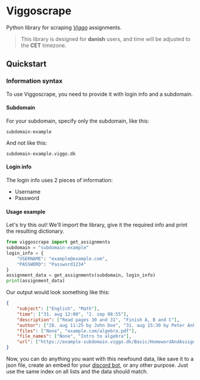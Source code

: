 # Viggoscrape

Python library for scraping *[Viggo](http://viggo.dk/)* assignments.

>This library is designed for **danish** users, and time will be adjusted to the **CET** timezone.

## Quickstart

### Information syntax

To use Viggoscrape, you need to provide it with login info and a subdomain.

#### Subdomain

For your subdomain, specify only the subdomain, like this:

`subdomain-example`

And not like this:

`subdomain-example.viggo.dk`

#### Login info

The login info uses 2 pieces of information:
-  Username
-  Password

#### Usage example

Let's try this out! We'll import the library, give it the required info and print the resulting dictionary.

```python
from viggoscrape import get_assignments
subdomain = "subdomain-example"
login_info = {
    "USERNAME": "example@example.com",
    "PASSWORD": "Password1234"
}
assignment_data = get_assignments(subdomain, login_info)
print(assignment_data)
```

Our output would look something like this:
```json
{
    "subject": ["English", "Math"],
    "time": ["31. aug 12:00", "2. sep 08:55"],
    "description": ["Read pages 30 and 31", "Finish A, B and C"],
    "author": ["28. aug 11:25 by John Doe", "31. aug 15:30 by Peter Anker"],
    "files": ["None", "example.com/algebra.pdf"],
    "file_names": ["None", "Intro to algebra"],
    "url": ["https://example-subdomain.viggo.dk/Basic/HomewordAndAssignment/Details/1234/#modal", "https://example-subdomain.viggo.dk/Basic/HomewordAndAssignment/Details/1235/#modal"]
}
```

Now, you can do anything you want with this newfound data, like save it to a json file, create an embed for your [discord bot](https://github.com/nangurepo/fessor), or any other purpose. Just use the same index on all lists and the data should match.